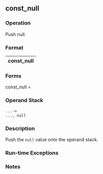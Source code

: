 ## const_null

### Operation
Push null.

### Format
| const_null |
| :----: |

### Forms
const_null =

### Operand Stack
```
...->
..., null
```

### Description
Push the `null` value onto the operand stack.

### Run-time Exceptions

### Notes

